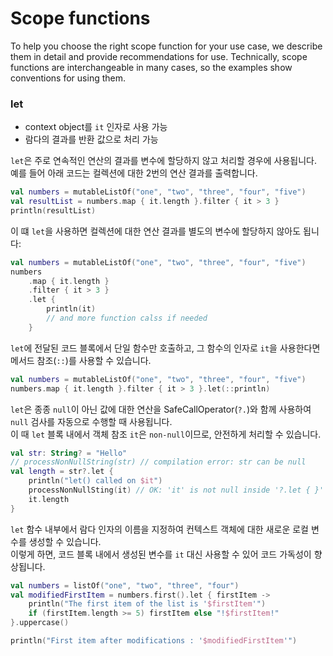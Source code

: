 # Scope functions

To help you choose the right scope function for your use case, we describe them in detail and provide recommendations for use. Technically, scope functions are interchangeable in many cases, so the examples show conventions for using them.

### let

- context object를 `it` 인자로 사용 가능
- 람다의 결과를 반환 값으로 처리 가능

`let`은 주로 연속적인 연산의 결과를 변수에 할당하지 않고 처리할 경우에 사용됩니다.  
예를 들어 아래 코드는 컬렉션에 대한 2번의 연산 결과를 출력합니다.

```kotlin
val numbers = mutableListOf("one", "two", "three", "four", "five")
val resultList = numbers.map { it.length }.filter { it > 3 }
println(resultList)
```

이 떄 `let`을 사용하면 컬렉션에 대한 연산 결과를 별도의 변수에 할당하지 않아도 됩니다:

```kotlin
val numbers = mutableListOf("one", "two", "three", "four", "five")
numbers
    .map { it.length }
    .filter { it > 3 }
    .let { 
        println(it)
        // and more function calss if needed
    }
```

`let`에 전달된 코드 블록에서 단일 함수만 호출하고, 그 함수의 인자로 `it`을 사용한다면 메서드 참조(`::`)를 사용할 수 있습니다. 

```kotlin
val numbers = mutableListOf("one", "two", "three", "four", "five")
numbers.map { it.length }.filter { it > 3 }.let(::println)
```

`let`은 종종 `null`이 아닌 값에 대한 연산을 SafeCallOperator(`?.`)와 함께 사용하여 `null` 검사를 자동으로 수행할 때 사용됩니다.  
이 때 `let` 블록 내에서 객체 참조 `it`은 `non-null`이므로, 안전하게 처리할 수 있습니다.

```kotlin
val str: String? = "Hello"
// processNonNullString(str) // compilation error: str can be null
val length = str?.let { 
    println("let() called on $it")
    processNonNullSting(it) // OK: 'it' is not null inside '?.let { }'
    it.length
}
```

`let` 함수 내부에서 람다 인자의 이름을 지정하여 컨텍스트 객체에 대한 새로운 로컬 변수를 생성할 수 있습니다.  
이렇게 하면, 코드 블록 내에서 생성된 변수를 `it` 대신 사용할 수 있어 코드 가독성이 향상됩니다.

```kotlin
val numbers = listOf("one", "two", "three", "four")
val modifiedFirstItem = numbers.first().let { firstItem ->
    println("The first item of the list is '$firstItem'")
    if (firstItem.length >= 5) firstItem else "!$firstItem!"
}.uppercase()

println("First item after modifications : '$modifiedFirstItem'")
```